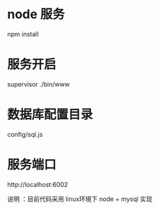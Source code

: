 # node 服务
npm install

# 服务开启
supervisor ./bin/www

# 数据库配置目录
config/sql.js


# 服务端口
http://localhost:6002

说明 ：目前代码采用  linux环境下 node + mysql 实现